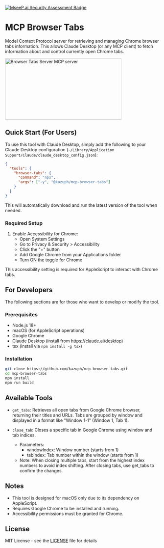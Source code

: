 [![MseeP.ai Security Assessment Badge](https://mseep.net/pr/kazuph-mcp-browser-tabs-badge.png)](https://mseep.ai/app/kazuph-mcp-browser-tabs)

# MCP Browser Tabs

Model Context Protocol server for retrieving and managing Chrome browser tabs information. This allows Claude Desktop (or any MCP client) to fetch information about and control currently open Chrome tabs.

<a href="https://glama.ai/mcp/servers/wze1kc6emp"><img width="380" height="200" src="https://glama.ai/mcp/servers/wze1kc6emp/badge" alt="Browser Tabs Server MCP server" /></a>

## Quick Start (For Users)

To use this tool with Claude Desktop, simply add the following to your Claude Desktop configuration (`~/Library/Application Support/Claude/claude_desktop_config.json`):

```json
{
  "tools": {
    "browser-tabs": {
      "command": "npx",
      "args": ["-y", "@kazuph/mcp-browser-tabs"]
    }
  }
}
```

This will automatically download and run the latest version of the tool when needed.

### Required Setup

1. Enable Accessibility for Chrome:
   - Open System Settings
   - Go to Privacy & Security > Accessibility
   - Click the "+" button
   - Add Google Chrome from your Applications folder
   - Turn ON the toggle for Chrome

This accessibility setting is required for AppleScript to interact with Chrome tabs.

## For Developers

The following sections are for those who want to develop or modify the tool.

### Prerequisites

- Node.js 18+
- macOS (for AppleScript operations)
- Google Chrome
- Claude Desktop (install from https://claude.ai/desktop)
- tsx (install via `npm install -g tsx`)

### Installation

```bash
git clone https://github.com/kazuph/mcp-browser-tabs.git
cd mcp-browser-tabs
npm install
npm run build
```

## Available Tools

- `get_tabs`: Retrieves all open tabs from Google Chrome browser, returning their titles and URLs. Tabs are grouped by window and displayed in a format like "Window 1-1" (Window 1, Tab 1).

- `close_tab`: Closes a specific tab in Google Chrome using window and tab indices.
  - Parameters:
    - windowIndex: Window number (starts from 1)
    - tabIndex: Tab number within the window (starts from 1)
  - Note: When closing multiple tabs, start from the highest index numbers to avoid index shifting. After closing tabs, use get_tabs to confirm the changes.

## Notes

- This tool is designed for macOS only due to its dependency on AppleScript.
- Requires Google Chrome to be installed and running.
- Accessibility permissions must be granted for Chrome.

## License

MIT License - see the [LICENSE](LICENSE) file for details
